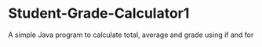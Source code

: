 # Student-Grade-Calculator1
A simple Java program to calculate total, average and grade using if and for
